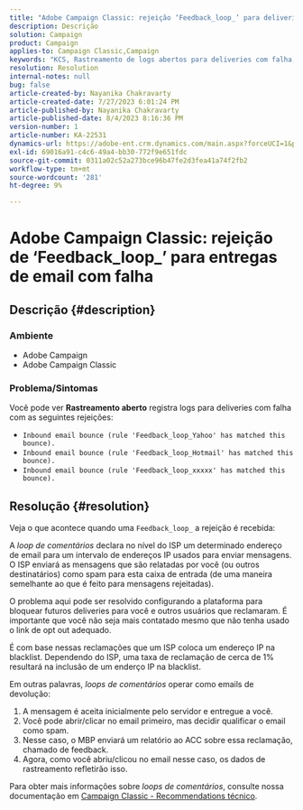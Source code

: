 ```yaml
---
title: "Adobe Campaign Classic: rejeição ‘Feedback_loop_’ para deliveries de email com falha"
description: Descrição
solution: Campaign
product: Campaign
applies-to: Campaign Classic,Campaign
keywords: "KCS, Rastreamento de logs abertos para deliveries com falha, Loop de feedback, Rejeição de email de entrada, ACC,"
resolution: Resolution
internal-notes: null
bug: false
article-created-by: Nayanika Chakravarty
article-created-date: 7/27/2023 6:01:24 PM
article-published-by: Nayanika Chakravarty
article-published-date: 8/4/2023 8:16:36 PM
version-number: 1
article-number: KA-22531
dynamics-url: https://adobe-ent.crm.dynamics.com/main.aspx?forceUCI=1&pagetype=entityrecord&etn=knowledgearticle&id=ede15597-a72c-ee11-bdf4-6045bd006149
exl-id: 69016a91-c4c6-49a4-bb30-772f9e651fdc
source-git-commit: 0311a02c52a273bce96b47fe2d3fea41a74f2fb2
workflow-type: tm+mt
source-wordcount: '281'
ht-degree: 9%

---
```


# Adobe Campaign Classic: rejeição de ‘Feedback_loop_’ para entregas de email com falha

## Descrição {#description}


### Ambiente

- Adobe Campaign
- Adobe Campaign Classic


### Problema/Sintomas

Você pode ver <b>Rastreamento aberto</b> registra logs para deliveries com falha com as seguintes rejeições:

- `Inbound email bounce (rule 'Feedback_loop_Yahoo' has matched this bounce).`
- `Inbound email bounce (rule 'Feedback_loop_Hotmail' has matched this bounce).`
- `Inbound email bounce (rule 'Feedback_loop_xxxxx' has matched this bounce).`



## Resolução {#resolution}


Veja o que acontece quando uma `Feedback_loop_` a rejeição é recebida:

A *loop de comentários* declara no nível do ISP um determinado endereço de email para um intervalo de endereços IP usados para enviar mensagens. O ISP enviará as mensagens que são relatadas por você (ou outros destinatários) como spam para esta caixa de entrada (de uma maneira semelhante ao que é feito para mensagens rejeitadas).

O problema aqui pode ser resolvido configurando a plataforma para bloquear futuros deliveries para você e outros usuários que reclamaram. É importante que você não seja mais contatado mesmo que não tenha usado o link de opt out adequado.

É com base nessas reclamações que um ISP coloca um endereço IP na blacklist. Dependendo do ISP, uma taxa de reclamação de cerca de 1% resultará na inclusão de um enderço IP na blacklist.

Em outras palavras, *loops de comentários* operar como emails de devolução:

1. A mensagem é aceita inicialmente pelo servidor e entregue a você.
2. Você pode abrir/clicar no email primeiro, mas decidir qualificar o email como spam.
3. Nesse caso, o MBP enviará um relatório ao ACC sobre essa reclamação, chamado de feedback.
4. Agora, como você abriu/clicou no email nesse caso, os dados de rastreamento refletirão isso.


Para obter mais informações sobre *loops de comentários*, consulte nossa documentação em [Campaign Classic - Recommendations técnico](https://experienceleague.adobe.com/docs/deliverability-learn/deliverability-best-practice-guide/additional-resources/campaign/acc-technical-recommendations.html?lang=en#feedback-loop-acc).
